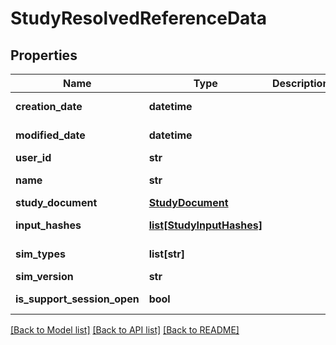 # StudyResolvedReferenceData

## Properties
Name | Type | Description | Notes
------------ | ------------- | ------------- | -------------
**creation_date** | **datetime** |  | [optional] [readonly] 
**modified_date** | **datetime** |  | [optional] [readonly] 
**user_id** | **str** |  | [optional] 
**name** | **str** |  | [optional] [readonly] 
**study_document** | [**StudyDocument**](StudyDocument.md) |  | [optional] 
**input_hashes** | [**list[StudyInputHashes]**](StudyInputHashes.md) |  | [optional] [readonly] 
**sim_types** | **list[str]** |  | [optional] [readonly] 
**sim_version** | **str** |  | [optional] 
**is_support_session_open** | **bool** |  | [optional] [readonly] 

[[Back to Model list]](../README.md#documentation-for-models) [[Back to API list]](../README.md#documentation-for-api-endpoints) [[Back to README]](../README.md)



